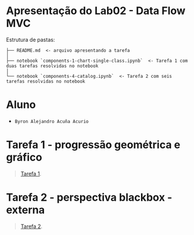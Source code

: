 # Apresentação do Lab02 - Data Flow MVC

Estrutura de pastas:

~~~
├── README.md  <- arquivo apresentando a tarefa
│
├── notebook `components-1-chart-single-class.ipynb`  <- Tarefa 1 com duas tarefas resolvidas no notebook
│
└── notebook `components-4-catalog.ipynb`  <- Tarefa 2 com seis tarefas resolvidas no notebook
~~~

# Aluno
* `Byron Alejandro Acuña Acurio`

# Tarefa 1 - progressão geométrica e gráfico
> [Tarefa 1](https://github.com/byronacunia/component2learn/blob/master/labs/2021/02-dataflow_mvc/solucoes/byronacunia/components-1-chart-single-class.ipynb).

# Tarefa 2 - perspectiva blackbox - externa
> [Tarefa 2](https://github.com/byronacunia/component2learn/blob/master/labs/2021/02-dataflow_mvc/solucoes/byronacunia/components-4-catalog.ipynb).
